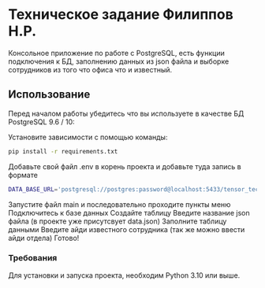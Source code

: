 # Техническое задание Филиппов Н.Р.
Консольное приложение по работе с PostgreSQL, есть функции подключения к БД, заполнению данных из json файла и выборке сотрудников из того что офиса что и известный.



## Использование
Перед началом работы убедитесь что вы используете в качестве БД PostgreSQL 9.6 / 10:

Установите зависимости с помощью команды:
```sh
pip install -r requirements.txt
```
Добавьте свой файл .env в корень проекта и добавьте туда запись в формате
```sh
DATA_BASE_URL='postgresql://postgres:password@localhost:5433/tensor_tech_base'
```

Запустите файл main и последовательно проходите пункты меню
Подключитесь к базе данных
Создайте таблицу 
Введите название json файла (в проекте уже присутсвует data.json) 
Заполните таблицу данными
Введите айди известного сотрудника (так же можно ввести айди отдела)
Готово!






### Требования
Для установки и запуска проекта, необходим Python 3.10 или выше.


